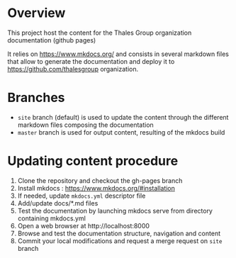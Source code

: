 # Overview

This project host the content for the Thales Group organization documentation (github pages)

It relies on https://www.mkdocs.org/ and consists in several markdown files that allow to generate the documentation and deploy it to https://github.com/thalesgroup organization.

# Branches
* `site` branch (default) is used to update the content through the different markdown files composing the documentation
* `master` branch is used for output content, resulting of the mkdocs build

# Updating content procedure

1. Clone the repository and checkout the gh-pages branch
2. Install mkdocs : https://www.mkdocs.org/#installation
3. If needed, update `mkdocs.yml` descriptor file
4. Add/update docs/*.md files 
5. Test the documentation by launching mkdocs serve from directory containing mkdocs.yml
6. Open a web browser at http://localhost:8000
7. Browse and test the documentation structure, navigation and content
8. Commit your local modifications and request a merge request on `site` branch
